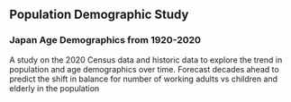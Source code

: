 ## Population Demographic Study
### Japan Age Demographics from 1920-2020
A study on the 2020 Census data and historic data to explore the trend in population and age demographics over time.
Forecast decades ahead to predict the shift in balance for number of working adults vs children and elderly in the population

